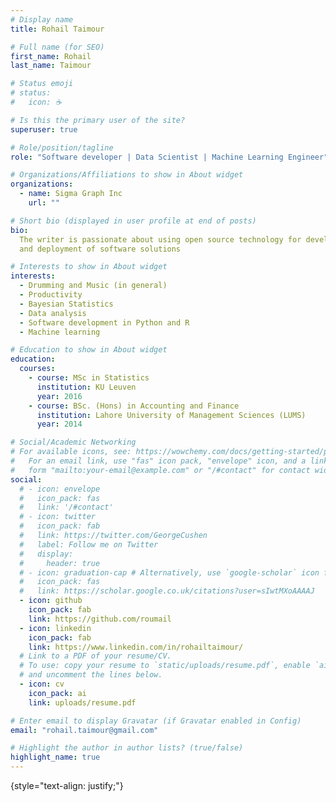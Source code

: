 ```yaml
---
# Display name
title: Rohail Taimour

# Full name (for SEO)
first_name: Rohail
last_name: Taimour

# Status emoji
# status:
#   icon: ☕️

# Is this the primary user of the site?
superuser: true

# Role/position/tagline
role: "Software developer | Data Scientist | Machine Learning Engineer"

# Organizations/Affiliations to show in About widget
organizations:
  - name: Sigma Graph Inc
    url: ""

# Short bio (displayed in user profile at end of posts)
bio:
  The writer is passionate about using open source technology for development
  and deployment of software solutions

# Interests to show in About widget
interests:
  - Drumming and Music (in general)
  - Productivity
  - Bayesian Statistics
  - Data analysis
  - Software development in Python and R
  - Machine learning

# Education to show in About widget
education:
  courses:
    - course: MSc in Statistics
      institution: KU Leuven
      year: 2016
    - course: BSc. (Hons) in Accounting and Finance
      institution: Lahore University of Management Sciences (LUMS)
      year: 2014

# Social/Academic Networking
# For available icons, see: https://wowchemy.com/docs/getting-started/page-builder/#icons
#   For an email link, use "fas" icon pack, "envelope" icon, and a link in the
#   form "mailto:your-email@example.com" or "/#contact" for contact widget.
social:
  # - icon: envelope
  #   icon_pack: fas
  #   link: '/#contact'
  # - icon: twitter
  #   icon_pack: fab
  #   link: https://twitter.com/GeorgeCushen
  #   label: Follow me on Twitter
  #   display:
  #     header: true
  # - icon: graduation-cap # Alternatively, use `google-scholar` icon from `ai` icon pack
  #   icon_pack: fas
  #   link: https://scholar.google.co.uk/citations?user=sIwtMXoAAAAJ
  - icon: github
    icon_pack: fab
    link: https://github.com/roumail
  - icon: linkedin
    icon_pack: fab
    link: https://www.linkedin.com/in/rohailtaimour/
  # Link to a PDF of your resume/CV.
  # To use: copy your resume to `static/uploads/resume.pdf`, enable `ai` icons in `params.yaml`,
  # and uncomment the lines below.
  - icon: cv
    icon_pack: ai
    link: uploads/resume.pdf

# Enter email to display Gravatar (if Gravatar enabled in Config)
email: "rohail.taimour@gmail.com"

# Highlight the author in author lists? (true/false)
highlight_name: true
---
```


{style="text-align: justify;"}
